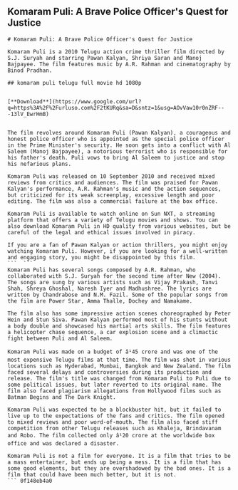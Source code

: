 ## Komaram Puli: A Brave Police Officer's Quest for Justice

  ``` 
# Komaram Puli: A Brave Police Officer's Quest for Justice
 
Komaram Puli is a 2010 Telugu action crime thriller film directed by S.J. Suryah and starring Pawan Kalyan, Shriya Saran and Manoj Bajpayee. The film features music by A.R. Rahman and cinematography by Binod Pradhan.
 
## komaram puli telugu full movie hd 1080p


[**Download**](https://www.google.com/url?q=https%3A%2F%2Furluso.com%2F2tKURq&sa=D&sntz=1&usg=AOvVaw10r0nZRF---13lV_EwrHmB)

 
The film revolves around Komaram Puli (Pawan Kalyan), a courageous and honest police officer who is appointed as the special police officer in the Prime Minister's security. He soon gets into a conflict with Al Saleem (Manoj Bajpayee), a notorious terrorist who is responsible for his father's death. Puli vows to bring Al Saleem to justice and stop his nefarious plans.
 
Komaram Puli was released on 10 September 2010 and received mixed reviews from critics and audiences. The film was praised for Pawan Kalyan's performance, A.R. Rahman's music and the action sequences, but criticized for its weak screenplay, excessive length and poor editing. The film was also a commercial failure at the box office.
 
Komaram Puli is available to watch online on Sun NXT, a streaming platform that offers a variety of Telugu movies and shows. You can also download Komaram Puli in HD quality from various websites, but be careful of the legal and ethical issues involved in piracy.
 
If you are a fan of Pawan Kalyan or action thrillers, you might enjoy watching Komaram Puli. However, if you are looking for a well-written and engaging story, you might be disappointed by this film.
 ```  ``` 
Komaram Puli has several songs composed by A.R. Rahman, who collaborated with S.J. Suryah for the second time after New (2004). The songs are sung by various artists such as Vijay Prakash, Tanvi Shah, Shreya Ghoshal, Naresh Iyer and Madhushree. The lyrics are written by Chandrabose and N.M. Fazil. Some of the popular songs from the film are Power Star, Amma Thalle, Dochey and Namakame.
 
The film also has some impressive action scenes choreographed by Peter Hein and Stun Siva. Pawan Kalyan performed most of his stunts without a body double and showcased his martial arts skills. The film features a helicopter chase sequence, a car explosion scene and a climactic fight between Puli and Al Saleem.
 
Komaram Puli was made on a budget of â¹45 crore and was one of the most expensive Telugu films at that time. The film was shot in various locations such as Hyderabad, Mumbai, Bangkok and New Zealand. The film faced several delays and controversies during its production and release. The film's title was changed from Komaram Puli to Puli due to some political issues, but later reverted to its original name. The film also faced plagiarism allegations from Hollywood films such as Batman Begins and The Dark Knight.
 
Komaram Puli was expected to be a blockbuster hit, but it failed to live up to the expectations of the fans and critics. The film opened to mixed reviews and poor word-of-mouth. The film also faced stiff competition from other Telugu releases such as Khaleja, Brindavanam and Robo. The film collected only â¹20 crore at the worldwide box office and was declared a disaster.
 
Komaram Puli is not a film for everyone. It is a film that tries to be a mass entertainer, but ends up being a mess. It is a film that has some good elements, but they are overshadowed by the bad ones. It is a film that could have been much better, but it is not.
 ``` 0f148eb4a0
